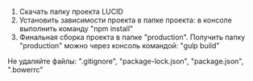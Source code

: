 1) Скачать папку проекта LUCID
2) Установить зависимости проекта в папке проекта: в консоле выполнить команду "npm install"
3) Финальная сборка проекта в папке "production". Получить папку "production" можно через консоль командой: "gulp build"

Не удаляйте файлы: ".gitignore", "package-lock.json", "package.json", ".bowerrc"
